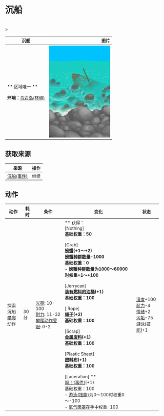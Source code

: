 # 沉船  
>   
<br>  
>   
  
  沉船  |   图片   
 ----  |  ----:   
 ** 区域唯一 **<br><br>**环境：**[鸟岩岛(环境)](Env_BirdRock.md)  |  <img decoding="async" src="Sprite/Shipwreck.png" href="a.md" style="max-width:300px;max-height:300px;">   
  
## 获取来源  
来源  |  操作  
----  |  ----  
[沉船(事件)](Event_ShipwreckFound.md)  |  继续  
## 动作  
动作  |  耗时  |  条件  |  变化  |  状态  
----  |  ----  |  ----  |  ----  |  ----  
探索沉船<br>[攀爬动作](ClimbAction.md)  |  30分  |  [光亮](Light.md): 10-100<br>[耐力](Stamina.md): 11-32<br>[攀爬动作受限](ModifierClimb.md): 0-2  |  ** 获得： **<br>** [Nothing] **<br>基础权重：50<br><br>** [Crab] **<br>  [螃蟹](Crab.md)(+1～+2)<br>[螃蟹种群数量](Pop_Crab.md)-1000<br>基础权重：0<br>- [螃蟹种群数量](Pop_Crab.md)为1000～60000时权重+1～+100<br><br>** [Jerrycan] **<br>  [装有燃料的油桶](JerrycanFuel.md)(+1)<br>基础权重：100<br><br>** [ Rope] **<br>  [绳子](Rope.md)(+2)<br>基础权重：100<br><br>** [Scrap] **<br>  [金属废料](MetalScrap.md)(+1)<br>基础权重：100<br><br>** [Plastic Sheet] **<br>  [塑料布](PlasticSheet.md)(+1)<br>基础权重：100<br><br>** [Laceration] **<br>  [啊！(事件)](Event_DiveLaceration.md)(+1)<br>基础权重：100<br>- [游泳(技能)](Skill_Swimming.md)为0～100时权重0～-100<br>- [氧气面罩](Oxygen.md)在手中权重-100<br>  |  [湿度](Wetness.md)+100<br>[耐力](Stamina.md)-4<br>[情绪](Morale.md)+2<br>[污垢](Filth.md)-75<br>[游泳(技能)](Skill_Swimming.md)+1  
